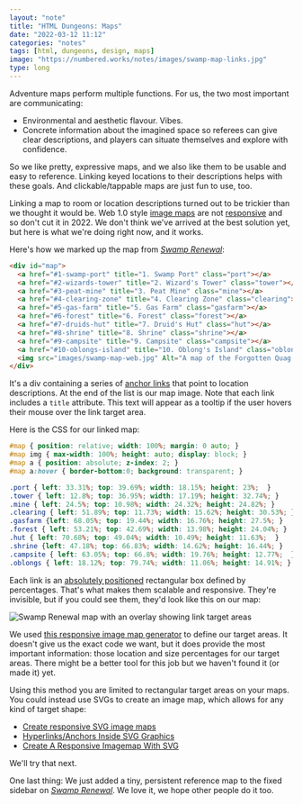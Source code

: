 ```yaml
---
layout: "note"
title: "HTML Dungeons: Maps"
date: "2022-03-12 11:12"
categories: "notes"
tags: [html, dungeons, design, maps]
image: "https://numbered.works/notes/images/swamp-map-links.jpg"
type: long
---
```


Adventure maps perform multiple functions. For us, the two most important are communicating:

* Environmental and aesthetic flavour. Vibes.
* Concrete information about the imagined space so referees can give clear descriptions, and players can situate themselves and explore with confidence.

So we like pretty, expressive maps, and we also like them to be usable and easy to reference. Linking keyed locations to their descriptions helps with these goals. And clickable/tappable maps are just fun to use, too.

Linking a map to room or location descriptions turned out to be trickier than we thought it would be. Web 1.0 style [image maps](https://www.w3schools.com/html/html_images_imagemap.asp) are not [responsive](https://www.w3schools.com/html/html_responsive.asp) and so don't cut it in 2022. We don't think we've arrived at the best solution yet, but here is what we're doing right now, and it works.

Here's how we marked up the map from *[Swamp Renewal](https://numbered.works/swamp-renewal)*:

```html
<div id="map">
  <a href="#1-swamp-port" title="1. Swamp Port" class="port"></a>
  <a href="#2-wizards-tower" title="2. Wizard's Tower" class="tower"></a>
  <a href="#3-peat-mine" title="3. Peat Mine" class="mine"></a>
  <a href="#4-clearing-zone" title="4. Clearing Zone" class="clearing"></a>
  <a href="#5-gas-farm" title="5. Gas Farm" class="gasfarm"></a>
  <a href="#6-forest" title="6. Forest" class="forest"></a>
  <a href="#7-druids-hut" title="7. Druid's Hut" class="hut"></a>
  <a href="#8-shrine" title="8. Shrine" class="shrine"></a>
  <a href="#9-campsite" title="9. Campsite" class="campsite"></a>
  <a href="#10-oblongs-island" title="10. Oblong's Island" class="oblongs"></a>
  <img src="images/swamp-map-web.jpg" Alt="A map of the Forgotten Quag.">
</div>
```

It's a div containing a series of [anchor links](https://numbered.works/notes/html-dungeons-links/) that point to location descriptions. At the end of the list is our map image. Note that each link includes a `title` attribute. This text will appear as a tooltip if the user hovers their mouse over the link target area.

Here is the CSS for our linked map:

```css
#map { position: relative; width: 100%; margin: 0 auto; }
#map img { max-width: 100%; height: auto; display: block; }
#map a { position: absolute; z-index: 2; }
#map a:hover { border-bottom:0; background: transparent; }

.port { left: 33.31%; top: 39.69%; width: 18.15%; height: 23%;  }
.tower { left: 12.8%; top: 36.95%; width: 17.19%; height: 32.74%; }
.mine { left: 24.5%; top: 10.98%; width: 24.32%; height: 24.82%; }
.clearing { left: 51.89%; top: 11.73%; width: 15.62%; height: 30.53%; }
.gasfarm {left: 68.05%; top: 19.44%; width: 16.76%; height: 27.5%; }
.forest { left: 53.21%; top: 42.69%; width: 13.98%; height: 24.04%; }
.hut { left: 70.68%; top: 49.04%; width: 10.49%; height: 11.63%;  }
.shrine {left: 47.18%; top: 66.83%; width: 14.62%; height: 16.44%; }
.campsite { left: 63.05%; top: 66.8%; width: 19.76%; height: 12.77%;  }
.oblongs { left: 18.12%; top: 79.74%; width: 11.06%; height: 14.91%; }
```
Each link is an [absolutely positioned](https://www.w3schools.com/css/css_positioning.asp) rectangular box defined by percentages. That's what makes them scalable and responsive. They're invisible, but if you could see them, they'd look like this on our map:

![Swamp Renewal map with an overlay showing link target areas](https://numbered.works/notes/images/swamp-map-links.jpg)

We used [this responsive image map generator](https://zaneray.com/responsive-image-map/) to define our target areas. It doesn't give us the exact code we want, but it does provide the most important information: those location and size percentages for our target areas. There might be a better tool for this job but we haven't found it (or made it) yet.

Using this method you are limited to rectangular target areas on your maps. You could instead use SVGs to create an image map, which allows for any kind of target shape:

* [Create responsive SVG image maps](https://www.creativebloq.com/netmag/create-responsive-svg-image-maps-51411831)
* [Hyperlinks/Anchors Inside SVG Graphics](https://alligator.io/svg/hyperlinks-svg/)
* [Create A Responsive Imagemap With SVG](http://thenewcode.com/760/Create-A-Responsive-Imagemap-With-SVG)

We'll try that next.

One last thing: We just added a tiny, persistent reference map to the fixed sidebar on *[Swamp Renewal](https://numbered.works/swamp-renewal)*. We love it, we hope other people do it too.
